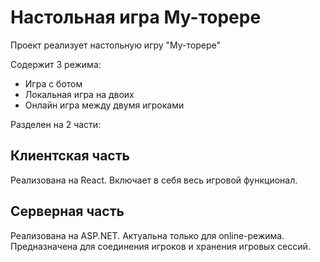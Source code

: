 # Настольная игра Му-торере

Проект реализует настольную игру "Му-торере"

Содержит 3 режима:
* Игра с ботом
* Локальная игра на двоих
* Онлайн игра между двумя игроками

Разделен на 2 части:

## Клиентская часть

Реализована на React. Включает в себя весь игровой функционал.

## Серверная часть

Реализована на ASP.NET. Актуальна только для online-режима. Предназначена для соединения игроков и хранения игровых сессий.
